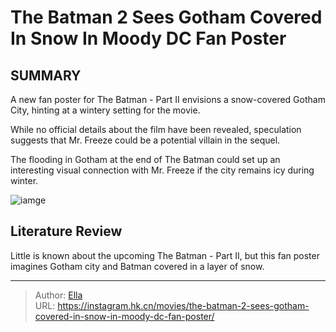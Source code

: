 # The Batman 2 Sees Gotham Covered In Snow In Moody DC Fan Poster


## SUMMARY 


 

A new fan poster for The Batman - Part II envisions a snow-covered Gotham City, hinting at a wintery setting for the movie.


While no official details about the film have been revealed, speculation suggests that Mr. Freeze could be a potential villain in the sequel.


The flooding in Gotham at the end of The Batman could set up an interesting visual connection with Mr. Freeze if the city remains icy during winter.
            


![iamge](https://static1.srcdn.com/wordpress/wp-content/uploads/2023/12/a-split-image-of-pattinson-s-batman-in-the-batman-and-a-fan-poster-for-the-batman-2.jpg)

## Literature Review
Little is known about the upcoming The Batman - Part II, but this fan poster imagines Gotham city and Batman covered in a layer of snow. 




---

> Author: [Ella](https://instagram.hk.cn/)  
> URL: https://instagram.hk.cn/movies/the-batman-2-sees-gotham-covered-in-snow-in-moody-dc-fan-poster/  


